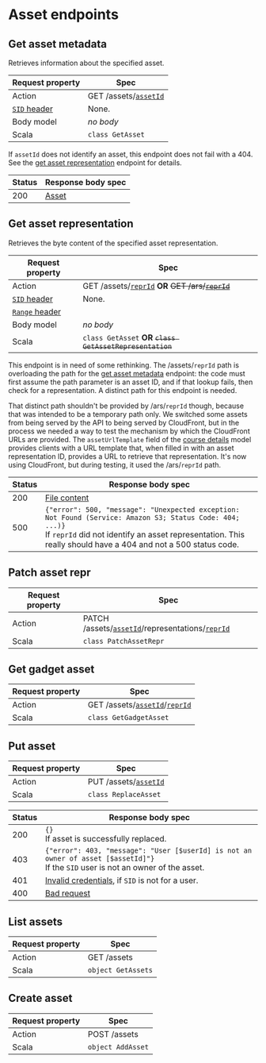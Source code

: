 
# Asset endpoints

## Get asset metadata

Retrieves information about the specified asset.

Request property | Spec
---|---
Action                                | GET /assets/[`assetId`](models.md#id-types)
[`SID` header](request.md#sid-header) | None.
Body model                            | _no body_
Scala                                 | `class GetAsset`

If `assetId` does not identify an asset, this endpoint does not fail with a 404. See the
[get asset representation](#get-asset-representation) endpoint for details.

Status | Response body spec
---|---
200 | [Asset](models.md#asset)

## Get asset representation

Retrieves the byte content of the specified asset representation.

Request property | Spec
---|---
Action                                    | GET /assets/[`reprId`](models.md#id-types) **OR** ~~GET /ars/[`reprId`](models.md#id-types)~~
[`SID` header](request.md#sid-header)     | None.
[`Range` header](request.md#range-header) |
Body model                                | _no body_
Scala                                     | `class GetAsset` **OR** ~~`class GetAssetRepresentation`~~

This endpoint is in need of some rethinking. The /assets/`reprId` path is overloading the path
for the [get asset metadata](#get-asset-metadata) endpoint: the code must first assume the path
parameter is an asset ID, and if that lookup fails, then check for a representation. A distinct
path for this endpoint is needed.

That distinct path shouldn't be provided by /ars/`reprId` though, because that was intended to be
a temporary path only. We switched some assets from being served by the API to being served by
CloudFront, but in the process we needed a way to test the mechanism by which the CloudFront URLs
are provided. The `assetUrlTemplate` field of the [course details](models.md#course-details) model
provides clients with a URL template that, when filled in with an asset representation ID,
provides a URL to retrieve that representation. It's now using CloudFront, but during testing,
it used the /ars/`reprId` path.

Status | Response body spec
---|---
200 | [File content](responses.md#file-content)
500 | `{"error": 500, "message": "Unexpected exception: Not Found (Service: Amazon S3; Status Code: 404; ...)}` <br> If `reprId` did not identify an asset representation. This really should have a 404 and not a 500 status code. 

## Patch asset repr

Request property | Spec
---|---
Action | PATCH /assets/[`assetId`](models.md#id-types)/representations/[`reprId`](models.md#id-types)
Scala  | `class PatchAssetRepr`

## Get gadget asset

Request property | Spec
---|---
Action | GET /assets/[`assetId`](models.md#id-types)/[`reprId`](models.md#id-types)
Scala  | `class GetGadgetAsset`

## Put asset

Request property | Spec
---|---
Action | PUT /assets/[`assetId`](models.md#id-types)
Scala  | `class ReplaceAsset`

Status | Response body spec
---|---
200 | `{}` <br> If asset is successfully replaced.
403 | `{"error": 403, "message": "User [$userId] is not an owner of asset [$assetId]"}` <br> If the `SID` user is not an owner of the asset.
401 | [Invalid credentials](responses.md#invalid-credentials), if `SID` is not for a user.
400 | [Bad request](responses.md#bad-request)
    
## List assets

Request property | Spec
---|---
Action | GET /assets
Scala  | `object GetAssets`

## Create asset

Request property | Spec
---|---
Action | POST /assets
Scala  | `object AddAsset`
